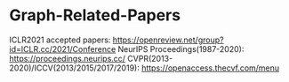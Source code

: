 # Graph-Related-Papers
ICLR2021 accepted papers: https://openreview.net/group?id=ICLR.cc/2021/Conference
NeurIPS Proceedings(1987-2020): https://proceedings.neurips.cc/
CVPR(2013-2020)/ICCV(2013/2015/2017/2019): https://openaccess.thecvf.com/menu
